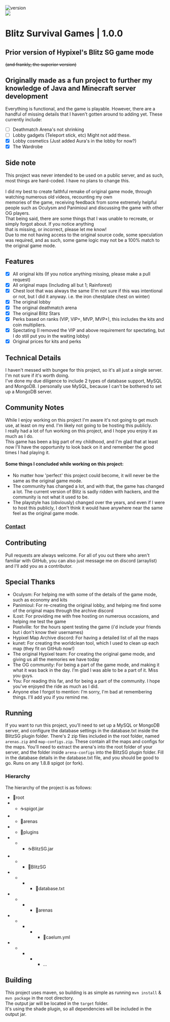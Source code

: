    
![version](https://img.shields.io/badge/version-1.0.0-blue)
<br><a href="https://github.com/badges/HardstylesDev/BlitzSG/contributors" alt="Contributors"><img src="https://img.shields.io/github/contributors/HardstylesDev/BlitzSG" /></a>

# Blitz Survival Games | 1.0.0

## Prior version of Hypixel's Blitz SG game mode

~~(and frankly, the superior version)~~

## Originally made as a fun project to further my knowledge of Java and Minecraft server development

Everything is functional, and the game is playable. However, there are a handful of missing details that I haven't
gotten around to adding yet.
These currently include:

- [ ] Deathmatch Arena's not shrinking
- [ ] Lobby gadgets (Teleport stick, etc) Might not add these.
- [x] Lobby cosmetics (Just added Aura's in the lobby for now?)
- [x] The Wardrobe

## Side note

This project was never intended to be used on a public server, and as such, most things are hard-coded. I have no plans
to change this.
<br>
<br>I did my best to create faithful remake of original game mode, through watching numerous old videos, recounting my
own
<br>memories of the game, receiving feedback from some extremely helpful people such as Oculysm and Panimioul and
discussing the game with other OG players.
<br>That being said, there are some things that I was unable to recreate, or simply forgot about. If you notice anything
<br>that is missing, or incorrect, please let me know!
<br>Due to me not having access to the original source code, some speculation was required, and as such, some game logic
may not be a 100% match to the original game mode.

## Features

- [x] All original kits (If you notice anything missing, please make a pull request)
- [x] All original maps (Including all but 1; Rainforest)
- [x] Chest loot that was always the same (I'm not sure if this was intentional or not, but I did it anyway. i.e. the
  iron chestplate chest on winter)
- [x] The original lobby
- [x] The original deathmatch arena
- [x] The original Blitz Stars
- [x] Perks based on ranks (VIP, VIP+, MVP, MVP+), this includes the kits and coin multipliers.
- [x] Spectating (I removed the VIP and above requirement for spectating, but I do still put you in the waiting lobby)
- [x] Original prices for kits and perks

## Technical Details

I haven't messed with bungee for this project, so it's all just a single server. I'm not sure if it's worth doing.
<br>I've done my due diligence to include 2 types of database support, MySQL and MongoDB. I personally use MySQL,
because I can't be bothered to set up a MongoDB server.

## Community Notes

While I enjoy working on this project I'm aware it's not going to get much use, at least on my end. I'm likely not going
to be hosting this publicly.
<br>
I really had a lot of fun working on this project, and I hope you enjoy it as much as I do.
<br>
This game has been a big part of my childhood, and I'm glad that at least now I'll have the opportunity to look back on
it and remember the good times I had playing it.
<br>

#### Some things I concluded while working on this project:

- No matter how 'perfect' this project could become, it will never be the same as the original game mode.
- The community has changed a lot, and with that, the game has changed a lot. The current version of Blitz is sadly
  ridden with hackers, and the community is not what it used to be.
- The playstyle has (obviously) changed over the years, and even if I were to host this publicly, I don't think it would
  have anywhere near the same feel as the original game mode.
  <br>

### [Contact](https://github.com/HardstylesDev)

## Contributing

Pull requests are always welcome. For all of you out there who aren't familiar with GitHub, you can also just message me
on discord (arraylist) and I'll add you as a contributor.

## Special Thanks

- Oculysm: For helping me with some of the details of the game mode, such as economy and kits
- Panimioul: For re-creating the original lobby, and helping me find some of the original maps through the archive
  discord
- ILost: For providing me with free hosting on numerous occasions, and helping me test the game
- Pixelville: for the hours spent testing the game (i'd include your friends but i don't know their usernames)
- Hypixel Map Archive discord: For having a detailed list of all the maps
- kunet: For creating the worldclean tool, which I used to clean up each map (they fit on GitHub now!)
- The original Hypixel team: For creating the original game mode, and giving us all the memories we have today
- The OG community: For being a part of the game mode, and making it what it was back in the day. I'm glad I was able to
  be a part of it. Miss you guys.
- You: For reading this far, and for being a part of the community. I hope you've enjoyed the ride as much as I did.
- Anyone else I forgot to mention: I'm sorry, I'm bad at remembering things. I'll add you if you remind me.

## Running

If you want to run this project, you'll need to set up a MySQL or MongoDB server, and configure the database settings in
the database.txt inside the BlitzSG plugin folder.
There's 2 zip files included in the root folder, named `arenas.zip` and `map-configs.zip`. These contain all the maps
and configs for the maps. You'll need to extract the arena's into the root folder of your server, and the folder
inside `arena-configs` into the BlitzSG plugin folder.
Fill in the database details in the database.txt file, and you should be good to go. Runs on any 1.8.8 spigot (or fork).

### Hierarchy

The hierarchy of the project is as follows:

- 📁root
-
    - ☕spigot.jar
-
    - 📁arenas
-
    - 📁plugins
-
    -
        - ☕BlitzSG.jar
-
    -
        - 📁BlitzSG
-
    -
        -
            - 📄database.txt
-
    -
        -
            - 📁arenas
-
    -
        -
            -
                - 📄caelum.yml
-
    -
        -
            -
                - ...

## Building

This project uses maven, so building is as simple as running `mvn install` & `mvn package` in the root directory.
<br>
The output jar will be located in the `target` folder.
<br>
It's using the shade plugin, so all dependencies will be included in the output jar.
